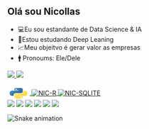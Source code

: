 ## Olá sou Nicollas 
- 💻Eu sou estandante de Data Science & IA
- 📖Estou estudando Deep Leaning
- 📈Meu objeitvo é gerar valor as empresas
- 🚹 Pronoums: Ele/Dele
<div>
  <a href="https://github.com/Nic62">
  <img height="180em" src="https://github-readme-stats.vercel.app/api?username=Nic62&show_icons=true&theme=dracula&include_all_commits=true&count_private=true"/>
  <img height="180em" src="https://github-readme-stats.vercel.app/api/top-langs/?username=Nic62&layout=compact&langs_count=16&theme=dracula"/>

</div style="display: inline_block"><br>
  <img align="center" alt="NIC-Python" height="30" width="50" src="https://raw.githubusercontent.com/devicons/devicon/master/icons/python/python-original.svg">
 <img align="center" alt="NIC-R"
height="30" width="50"
src="https://img.shields.io/badge/R-276DC3?style=for-the-badge&logo=r&logoColor=white">
<img align="center" alt="NIC-SQLITE"
height="30" width="50"
src="https://img.shields.io/badge/SQLite-07405E?style=for-the-badge&logo=sqlite&logoColor=white"
</div>
 
<div> 
  <a href="" 
target="_blank"><img src="https://img.shields.io/badge/Kaggle-20BEFF?style=for-the-badge&logo=Kaggle&logoColor=white" target="_blank"></a>
  <a href="62992447012" target="_blank"><img src="https://img.shields.io/badge/WhatsApp-25D366?style=for-the-badge&logo=whatsapp&logoColor=white" target="_blank"></a>
 	<a href="" target="_blank"><img src="https://img.shields.io/badge/Medium-12100E?style=for-the-badge&logo=medium&logoColor=whiter" target="_blank"></a>
 <a href="https://discord.gg/G9GPg5SA75" target="_blank"><img src="https://img.shields.io/badge/Discord-7289DA?style=for-the-badge&logo=discord&logoColor=white" target="_blank"></a> 
  <a href = "mailto:contato@matosnicollas660"><img src="https://img.shields.io/badge/-Gmail-%23333?style=for-the-badge&logo=gmail&logoColor=white" target="_blank"></a>
  <a href="https://www.linkedin.com/in/nicollas-matos-7951782b2" target="_blank"><img src="https://img.shields.io/badge/-LinkedIn-%230077B5?style=for-the-badge&logo=linkedin&logoColor=white" target="_blank"></a> 
 
  ![Snake animation](https://github.com/Nic62/Nic62/blob/output/github-contribution-grid-snake.svg)
 

